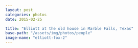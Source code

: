 ```yaml
---
layout: post
categories: photos
date: 2015-02-25

title: "Elliott at the old house in Marble Falls, Texas"
base-path: "/assets/img/photos/people"
image-name: "elliott-fox-2"
---
```

